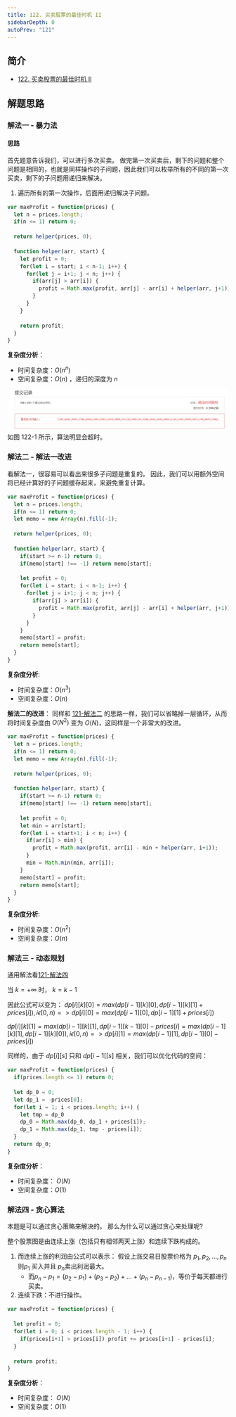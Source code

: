 ```yaml
---
title: 122. 买卖股票的最佳时机 II
sidebarDepth: 0
autoPrev: "121"
---
```

 
## 简介
- [122. 买卖股票的最佳时机 II](https://leetcode-cn.com/problems/best-time-to-buy-and-sell-stock-ii/)

## 解题思路
### 解法一 - 暴力法
#### 思路
首先题意告诉我们，可以进行多次买卖。
做完第一次买卖后，剩下的问题和整个问题是相同的，也就是同样操作的子问题，因此我们可以枚举所有的不同的第一次买卖，剩下的子问题用递归来解决。
1. 遍历所有的第一次操作，后面用递归解决子问题。



```javascript
var maxProfit = function(prices) {
  let n = prices.length;
  if(n <= 1) return 0;

  return helper(prices, 0);

  function helper(arr, start) {
    let profit = 0;
    for(let i = start; i < n-1; i++) {
      for(let j = i+1; j < n; j++) {
        if(arr[j] > arr[i]) {
          profit = Math.max(profit, arr[j] - arr[i] + helper(arr, j+1));
        }
      }
    }

    return profit;
  }
}
```
**复杂度分析**：
- 时间复杂度：$O(n^n)$
- 空间复杂度：$O(n)$ ，递归的深度为 $n$

![122-1](images/122-1.PNG)
如图 122-1 所示，算法明显会超时。

### 解法二 - 解法一改进
看解法一，很容易可以看出来很多子问题是重复的。
因此，我们可以用额外空间将已经计算好的子问题缓存起来，来避免重复计算。
```javascript
var maxProfit = function(prices) {
  let n = prices.length;
  if(n <= 1) return 0;
  let memo = new Array(n).fill(-1);

  return helper(prices, 0);

  function helper(arr, start) {
    if(start >= n-1) return 0;
    if(memo[start] !== -1) return memo[start];

    let profit = 0;
    for(let i = start; i < n-1; i++) {
      for(let j = i+1; j < n; j++) {
        if(arr[j] > arr[i]) {
          profit = Math.max(profit, arr[j] - arr[i] + helper(arr, j+1));
        }
      }
    }
    memo[start] = profit;
    return memo[start];
  }
}
```

**复杂度分析**:
- 时间复杂度：$O(n^3)$
- 空间复杂度：$O(n)$

**解法二的改进**：
同样和 [121-解法二](121.md) 的思路一样，我们可以省略掉一层循环，从而将时间复杂度由 $O(N^2)$ 变为 $O(N)$，这同样是一个非常大的改进。
```javascript
var maxProfit = function(prices) {
  let n = prices.length;
  if(n <= 1) return 0;
  let memo = new Array(n).fill(-1);

  return helper(prices, 0);

  function helper(arr, start) {
    if(start >= n-1) return 0;
    if(memo[start] !== -1) return memo[start];

    let profit = 0;
    let min = arr[start];
    for(let i = start+1; i < n; i++) {
      if(arr[i] > min) {
        profit = Math.max(profit, arr[i] - min + helper(arr, i+1));
      }
      min = Math.min(min, arr[i]);
    }
    memo[start] = profit;
    return memo[start];
  }
}
```
**复杂度分析**:
- 时间复杂度：$O(n^2)$
- 空间复杂度：$O(n)$

### 解法三 - 动态规划
通用解法看[121-解法四](121.md)

当 $k = +\infty$ 时， $k = k - 1$

因此公式可以变为：
$dp[i][k][0] = max(dp[i-1][k][0], dp[i-1][k][1] + prices[i]), i \epsilon [0,n) => dp[i][0] = max(dp[i-1][0], dp[i-1][1] + prices[i])$

$dp[i][k][1] = max(dp[i-1][k][1], dp[i-1][k-1][0] - prices[i] = max(dp[i-1][k][1], dp[i-1][k][0]), i \epsilon [0,n) => dp[i][1] = max(dp[i-1][1], dp[i-1][0] - prices[i])$

同样的，由于 $dp[i][s]$ 只和 $dp[i-1[[s]$ 相关，我们可以优化代码的空间：
```javascript
var maxProfit = function(prices) {
  if(prices.length <= 1) return 0;
  
  let dp_0 = 0;
  let dp_1 = -prices[0];
  for(let i = 1; i < prices.length; i++) {
    let tmp = dp_0
    dp_0 = Math.max(dp_0, dp_1 + prices[i]);
    dp_1 = Math.max(dp_1, tmp - prices[i]);
  }
  return dp_0;
}
```

**复杂度分析**：
- 时间复杂度： $O(N)$
- 空间复杂度：$O(1)$


### 解法四 - 贪心算法
本题是可以通过贪心策略来解决的。
那么为什么可以通过贪心来处理呢?

整个股票图是由连续上涨（包括只有相邻两天上涨）和连续下跌构成的。
1. 而连续上涨的利润由公式可以表示：
假设上涨交易日股票价格为 $p_1, p_2, ... , p_n$
则$p_1$ 买入并且 $p_n$卖出利润最大。
   - 而$p_n - p_1 = (p_2 - p_1) + (p_3 - p_2) + ... + (p_n - p_{n-1})$，等价于每天都进行买卖。
2. 连续下跌：不进行操作。

```javascript
var maxProfit = function(prices) {

  let profit = 0;
  for(let i = 0; i < prices.length - 1; i++) {
    if(prices[i+1] > prices[i]) profit += prices[i+1] - prices[i];
  }

  return profit;
}

```


**复杂度分析**：
- 时间复杂度： $O(N)$
- 空间复杂度：$O(1)$

